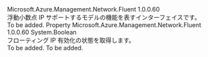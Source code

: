 <Type Name="IHasFloatingIP" FullName="Microsoft.Azure.Management.Network.Fluent.IHasFloatingIP">
  <TypeSignature Language="C#" Value="public interface IHasFloatingIP" />
  <TypeSignature Language="ILAsm" Value=".class public interface auto ansi abstract IHasFloatingIP" />
  <TypeSignature Language="DocId" Value="T:Microsoft.Azure.Management.Network.Fluent.IHasFloatingIP" />
  <TypeSignature Language="VB.NET" Value="Public Interface IHasFloatingIP" />
  <TypeSignature Language="F#" Value="type IHasFloatingIP = interface" />
  <AssemblyInfo>
    <AssemblyName>Microsoft.Azure.Management.Network.Fluent</AssemblyName>
    <AssemblyVersion>1.0.0.60</AssemblyVersion>
  </AssemblyInfo>
  <Interfaces />
  <Docs>
    <summary>
            浮動小数点 IP サポートするモデルの機能を表すインターフェイスです。
            </summary>
    <remarks>To be added.</remarks>
  </Docs>
  <Members>
    <Member MemberName="FloatingIPEnabled">
      <MemberSignature Language="C#" Value="public bool FloatingIPEnabled { get; }" />
      <MemberSignature Language="ILAsm" Value=".property instance bool FloatingIPEnabled" />
      <MemberSignature Language="DocId" Value="P:Microsoft.Azure.Management.Network.Fluent.IHasFloatingIP.FloatingIPEnabled" />
      <MemberSignature Language="VB.NET" Value="Public ReadOnly Property FloatingIPEnabled As Boolean" />
      <MemberSignature Language="F#" Value="member this.FloatingIPEnabled : bool" Usage="Microsoft.Azure.Management.Network.Fluent.IHasFloatingIP.FloatingIPEnabled" />
      <MemberType>Property</MemberType>
      <AssemblyInfo>
        <AssemblyName>Microsoft.Azure.Management.Network.Fluent</AssemblyName>
        <AssemblyVersion>1.0.0.60</AssemblyVersion>
      </AssemblyInfo>
      <ReturnValue>
        <ReturnType>System.Boolean</ReturnType>
      </ReturnValue>
      <Docs>
        <summary>
            フローティング IP 有効化の状態を取得します。
            </summary>
        <value>To be added.</value>
        <remarks>To be added.</remarks>
      </Docs>
    </Member>
  </Members>
</Type>